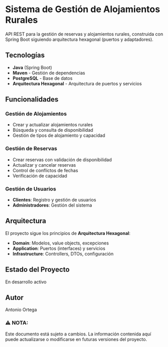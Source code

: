 # Sistema de Gestión de Alojamientos Rurales

API REST para la gestión de reservas y alojamientos rurales, construida con Spring Boot siguiendo arquitectura hexagonal (puertos y adaptadores).

## Tecnologías

- **Java** (Spring Boot)
- **Maven** - Gestión de dependencias
- **PostgreSQL** - Base de datos
- **Arquitectura Hexagonal** - Arquitectura de puertos y servicios

## Funcionalidades

### Gestión de Alojamientos
- Crear y actualizar alojamientos rurales
- Búsqueda y consulta de disponibilidad
- Gestión de tipos de alojamiento y capacidad

### Gestión de Reservas
- Crear reservas con validación de disponibilidad
- Actualizar y cancelar reservas
- Control de conflictos de fechas
- Verificación de capacidad

### Gestión de Usuarios
- **Clientes**: Registro y gestión de usuarios
- **Administradores**: Gestión del sistema

## Arquitectura

El proyecto sigue los principios de **Arquitectura Hexagonal**:

- **Domain**: Modelos, value objects, excepciones
- **Application**: Puertos (interfaces) y servicios
- **Infrastructure**: Controllers, DTOs, configuración
 
## Estado del Proyecto
En desarrollo activo

## Autor
Antonio Ortega


### ⚠️ NOTA:

Este documento está sujeto a cambios. 
La información contenida aquí puede actualizarse o modificarse en futuras versiones del proyecto.